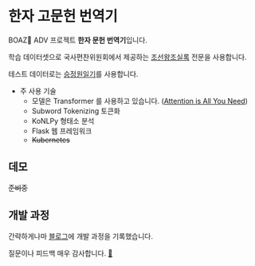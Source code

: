 # 한자 고문헌 번역기

BOAZ:elephant: ADV 프로젝트 **한자 문헌 번역기**입니다.

학습 데이터셋으로 국사편찬위원회에서 제공하는 [조선왕조실록](http://sillok.history.go.kr/main/main.do) 전문을 사용합니다.

테스트 데이터로는 [승정원일기](http://sjw.history.go.kr/main.do)를 사용합니다.

- 주 사용 기술
  - 모델은 Transformer 를 사용하고 있습니다. ([Attention is All You Need](https://arxiv.org/abs/1706.03762))
  - Subword Tokenizing 토큰화
  - KoNLPy 형태소 분석
  - Flask 웹 프레임워크
  - ~~Kubernetes~~



## 데모
~~준비중~~

## 개발 과정

간략하게나마 [블로그](https://getchan.github.io/projects/adv_pjt_2/)에 개발 과정을 기록했습니다. 

질문이나 피드백 매우 감사합니다. [:e-mail:](mailto:9511chn@gmail.com)